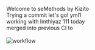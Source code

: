 Welcome to seMethods by Kizito <br>
Trying a commit     let's go!
yml1 <br>  working with Imthiyaz   111
today        <br> merged into previous CI to       
<br> ![workflow](https://github.com/<UserName>/<RepositoryName>/actions/workflows/main.yml/badge.svg)
